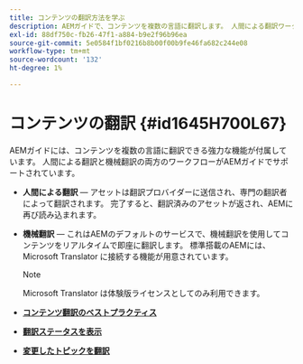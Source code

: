 ```yaml
---
title: コンテンツの翻訳方法を学ぶ
description: AEMガイドで、コンテンツを複数の言語に翻訳します。 人間による翻訳ワークフローと機械翻訳ワークフローについて説明します。
exl-id: 88df750c-fb26-47f1-a884-b9e2f96b96ea
source-git-commit: 5e0584f1bf0216b8b00f00b9fe46fa682c244e08
workflow-type: tm+mt
source-wordcount: '132'
ht-degree: 1%

---
```


# コンテンツの翻訳 {#id1645H700L67}

AEMガイドには、コンテンツを複数の言語に翻訳できる強力な機能が付属しています。 人間による翻訳と機械翻訳の両方のワークフローがAEMガイドでサポートされています。

- **人間による翻訳**  — アセットは翻訳プロバイダーに送信され、専門の翻訳者によって翻訳されます。 完了すると、翻訳済みのアセットが返され、AEMに再び読み込まれます。

- **機械翻訳**  — これはAEMのデフォルトのサービスで、機械翻訳を使用してコンテンツをリアルタイムで即座に翻訳します。 標準搭載のAEMには、Microsoft Translator に接続する機能が用意されています。

  >[!NOTE]
  >
  > Microsoft Translator は体験版ライセンスとしてのみ利用できます。


- **[コンテンツ翻訳のベストプラクティス](translation-first-time.md)**

- **[翻訳ステータスを表示](translation-view-trans-state-6234.md)**

- **[変更したトピックを翻訳](translation-modified-topics-6234.md)**
